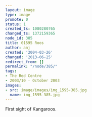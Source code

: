 ```yaml
---
layout: image
type: image
promote: 0
status: 1
created_ts: 1080280765
changed_ts: 1372159365
node_id: 385
title: 01595 Roos
author: anj
created: '2004-03-26'
changed: '2013-06-25'
redirect_from: []
permalink: "/node/385/"
tags:
- The Red Centre
- 2003/10 - October 2003
images:
- src: image/images/img_1595-385.jpg
  name: img_1595-385.jpg
---
```

First sight of Kangaroos.  
